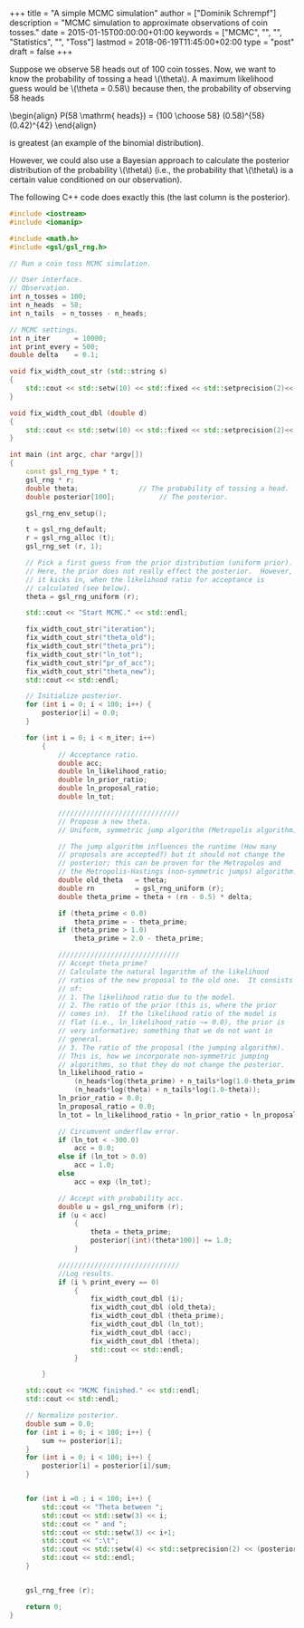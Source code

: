 +++
title = "A simple MCMC simulation"
author = ["Dominik Schrempf"]
description = "MCMC simulation to approximate observations of coin tosses."
date = 2015-01-15T00:00:00+01:00
keywords = ["MCMC", "", "", "Statistics", "", "Toss"]
lastmod = 2018-06-19T11:45:00+02:00
type = "post"
draft = false
+++

Suppose we observe 58 heads out of 100 coin tosses. Now, we want to know the
probability of tossing a head \\(\theta\\). A maximum likelihood guess would be
\\(\theta = 0.58\\) because then, the probability of observing 58 heads

\begin{align}
  P(58 \mathrm{ heads}) = {100 \choose 58} (0.58)^{58} (0.42)^{42}
\end{align}

is greatest (an example of the binomial distribution).

However, we could also use a Bayesian approach to calculate the posterior
distribution of the probability \\(\theta\\) (i.e., the probability that \\(\theta\\) is
a certain value conditioned on our observation).

The following C++ code does exactly this (the last column is the posterior).

```C++
#include <iostream>
#include <iomanip>

#include <math.h>
#include <gsl/gsl_rng.h>

// Run a coin toss MCMC simulation.

// User interface.
// Observation.
int n_tosses = 100;
int n_heads  = 58;
int n_tails  = n_tosses - n_heads;

// MCMC settings.
int n_iter      = 10000;
int print_every = 500;
double delta    = 0.1;

void fix_width_cout_str (std::string s)
{
    std::cout << std::setw(10) << std::fixed << std::setprecision(2)<< s << "  ";
}

void fix_width_cout_dbl (double d)
{
    std::cout << std::setw(10) << std::fixed << std::setprecision(2)<< d << "  ";
}

int main (int argc, char *argv[])
{
    const gsl_rng_type * t;
    gsl_rng * r;
    double theta;               // The probability of tossing a head.
    double posterior[100];           // The posterior.

    gsl_rng_env_setup();

    t = gsl_rng_default;
    r = gsl_rng_alloc (t);
    gsl_rng_set (r, 1);

    // Pick a first guess from the prior distribution (uniform prior).
    // Here, the prior does not really effect the posterior.  However,
    // it kicks in, when the likelihood ratio for acceptance is
    // calculated (see below).
    theta = gsl_rng_uniform (r);

    std::cout << "Start MCMC." << std::endl;

    fix_width_cout_str("iteration");
    fix_width_cout_str("theta_old");
    fix_width_cout_str("theta_pri");
    fix_width_cout_str("ln_tot");
    fix_width_cout_str("pr_of_acc");
    fix_width_cout_str("theta_new");
    std::cout << std::endl;

    // Initialize posterior.
    for (int i = 0; i < 100; i++) {
        posterior[i] = 0.0;
    }

    for (int i = 0; i < n_iter; i++)
        {
            // Acceptance ratio.
            double acc;
            double ln_likelihood_ratio;
            double ln_prior_ratio;
            double ln_proposal_ratio;
            double ln_tot;

            //////////////////////////////
            // Propose a new theta.
            // Uniform, symmetric jump algorithm (Metropolis algorithm).

            // The jump algorithm influences the runtime (How many
            // proposals are accepted?) but it should not change the
            // posterior; this can be proven for the Metropolos and
            // the Metropolis-Hastings (non-symmetric jumps) algorithm.
            double old_theta   = theta;
            double rn          = gsl_rng_uniform (r);
            double theta_prime = theta + (rn - 0.5) * delta;

            if (theta_prime < 0.0)
                theta_prime = - theta_prime;
            if (theta_prime > 1.0)
                theta_prime = 2.0 - theta_prime;

            //////////////////////////////
            // Accept theta_prime?
            // Calculate the natural logarithm of the likelihood
            // ratios of the new proposal to the old one.  It consists
            // of:
            // 1. The likelihood ratio due to the model.
            // 2. The ratio of the prior (this is, where the prior
            // comes in).  If the likelihood ratio of the model is
            // flat (i.e., ln_likelihood_ratio ~= 0.0), the prior is
            // very informative; something that we do not want in
            // general.
            // 3. The ratio of the proposal (the jumping algorithm).
            // This is, how we incorporate non-symmetric jumping
            // algorithms, so that they do not change the posterior.
            ln_likelihood_ratio =
                (n_heads*log(theta_prime) + n_tails*log(1.0-theta_prime)) -
                (n_heads*log(theta) + n_tails*log(1.0-theta));
            ln_prior_ratio = 0.0;
            ln_proposal_ratio = 0.0;
            ln_tot = ln_likelihood_ratio + ln_prior_ratio + ln_proposal_ratio;

            // Circumvent underflow error.
            if (ln_tot < -300.0)
                acc = 0.0;
            else if (ln_tot > 0.0)
                acc = 1.0;
            else
                acc = exp (ln_tot);

            // Accept with probability acc.
            double u = gsl_rng_uniform (r);
            if (u < acc)
                {
                    theta = theta_prime;
                    posterior[(int)(theta*100)] += 1.0;
                }

            //////////////////////////////
            //Log results.
            if (i % print_every == 0)
                {
                    fix_width_cout_dbl (i);
                    fix_width_cout_dbl (old_theta);
                    fix_width_cout_dbl (theta_prime);
                    fix_width_cout_dbl (ln_tot);
                    fix_width_cout_dbl (acc);
                    fix_width_cout_dbl (theta);
                    std::cout << std::endl;
                }

        }

    std::cout << "MCMC finished." << std::endl;
    std::cout << std::endl;

    // Normalize posterior.
    double sum = 0.0;
    for (int i = 0; i < 100; i++) {
        sum += posterior[i];
    }
    for (int i = 0; i < 100; i++) {
        posterior[i] = posterior[i]/sum;
    }


    for (int i =0 ; i < 100; i++) {
        std::cout << "Theta between ";
        std::cout << std::setw(3) << i;
        std::cout << " and ";
        std::cout << std::setw(3) << i+1;
        std::cout << ":\t";
        std::cout << std::setw(4) << std::setprecision(2) << (posterior[i]);
        std::cout << std::endl;
    }


    gsl_rng_free (r);

    return 0;
}
```
